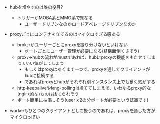 * hubを増やすのは誰の役目?
  * トリガーがMOBA系とMMO系で異なる
    * ユーザードリブンなのかロードアベレージドリブンなのか

* proxyごとにコンテナを立てるのはマイクロすぎる感ある
  * brokerがユーザーごとにproxyを振り分けないといけない
    * ポートごとにユーザー管理が必要になる(結構面倒くさそう)
  * proxy→hubの流れがmustであれば、hubにproxyの機能をもたせてしまっていい気がしてしまう
    * もしくはproxyはあくまで一つで、proxyを通してクライアントがhubに接続する
    * であればproxyとhubがそれぞれ別インスタンス上でも動く気がする
  * http-keepaliveやlong-pollingは捨ててしまえば、いわゆるproxy的な(nginx的な)ものは捨てられそう
  * ポート簡単に枯渇しそう(user x 2の分ポートが必要という認識です)

* workerもひとつのクライアントとして扱うのであれば、proxyを通した方がマイクロっぽい